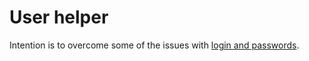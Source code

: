 # User helper

Intention is to overcome some of the issues with [login and passwords](../../doc/security/logins.md).
